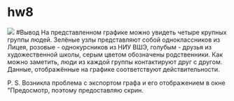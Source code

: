 # hw8
![](http://skrinshoter.ru/i/280418/76Pi4efa.png)
#Вывод
На представленном графике можно увидеть четыре крупных группы людей. Зелёные узлы представляют собой одноклассников из Лицея, розовые - однокурсников из НИУ ВШЭ, голубым - друзья из художественной школы, серым цветом обозначены родственники. Как можно заметить, люди из каждой группы контактируют друг с другом. Данные, отображённые на графике соответствуют действительности.

P. S. Возникла проблема с экспортом графа и его отображением в окне "Предосмотр, поэтому предоставляю скрин.
